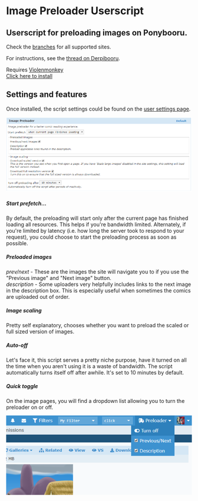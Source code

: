 # Image Preloader Userscript

## Userscript for preloading images on Ponybooru.

Check the [branches](https://github.com/marktaiwan/Derpibooru-Image-Preloader/branches/all) for all supported sites.

For instructions, see the [thread on Derpibooru](https://derpibooru.org/forums/meta/topics/userscript-markers-derpibooru-image-preloader).

Requires [Violenmonkey](https://violentmonkey.github.io/)  
[Click here to install](https://github.com/marktaiwan/Derpibooru-Image-Preloader/raw/ponybooru/ponybooru-image-preload.user.js)

## Settings and features

Once installed, the script settings could be found on the [user settings page](https://ponybooru.org/settings/edit?active_tab=userscript).

![settings](https://raw.githubusercontent.com/marktaiwan/Derpibooru-Image-Preloader/ponybooru/screenshots/settings.PNG)

##### Start prefetch…

By default, the preloading will start only after the current page has finished loading all resources. This helps if you're bandwidth limited. Alternately, if you're limited by latency (i.e. how long the server took to respond to your request), you could choose to start the preloading process as soon as possible.

##### Preloaded images

*prev/next* - These are the images the site will navigate you to if you use the "Previous image" and "Next image" button.  
*description*  - Some uploaders very helpfully includes links to the next image in the description box. This is especially useful when sometimes the comics are uploaded out of order.

##### Image scaling

Pretty self explanatory, chooses whether you want to preload the scaled or full sized version of images.

##### Auto-off

Let's face it, this script serves a pretty niche purpose, have it turned on all the time when you aren't using it is a waste of bandwidth. The script automatically turns itself off after awhile. It's set to 10 minutes by default.

##### Quick toggle

On the image pages, you will find a dropdown list allowing you to turn the preloader on or off.

![quick toggle](https://raw.githubusercontent.com/marktaiwan/Derpibooru-Image-Preloader/ponybooru/screenshots/toggle%20button.PNG)
